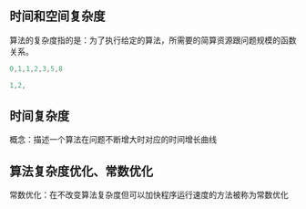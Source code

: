 ## 时间和空间复杂度

算法的复杂度指的是：为了执行给定的算法，所需要的简算资源跟问题规模的函数关系。

```js
0,1,1,2,3,5,8

1,2,
```

## 时间复杂度

概念：描述一个算法在问题不断增大时对应的时间增长曲线



## 算法复杂度优化、常数优化

常数优化：在不改变算法复杂度但可以加快程序运行速度的方法被称为常数优化

